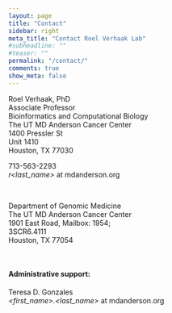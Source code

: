 ```yaml
---
layout: page
title: "Contact"
sidebar: right
meta_title: "Contact Roel Verhaak Lab"
#subheadline: ""
#teaser: ""
permalink: "/contact/"
comments: true
show_meta: false
---
```


<i class="fa fa-envelope fa-2x" title="Mailing Address" alt="Mailing Address"></i>

Roel Verhaak, PhD  
Associate Professor  
Bioinformatics and Computational Biology  
The UT MD Anderson Cancer Center  
1400 Pressler St  
Unit 1410  
Houston, TX 77030  

<i class="fa fa-phone-square"></i> 713-563-2293  
<i class="fa fa-paper-plane"></i> *r\<last_name\>* at mdanderson.org  

<br>

<i class="fa fa-building fa-2x" title="Office Address" alt="Office Address"></i>

Department of Genomic Medicine  
The UT MD Anderson Cancer Center  
1901 East Road, Mailbox: 1954;   
3SCR6.4111   
Houston, TX 77054  

<a class="list-group-item" href="https://twitter.com/roelverhaak" title="Follow me @roelverhaak" alt="Follow me @roelverhaak"><i class="fa fa-twitter fa-2x"></i></a> &nbsp;&nbsp;&nbsp;&nbsp; <a class="list-group-item" href="http://verhaaklab.github.io/feed.xml" title="Updates via RSS feed" alt="Updates via RSS feed"><i class="fa fa-rss fa-2x"></i></a>  &nbsp;&nbsp;&nbsp;&nbsp; <a class="list-group-item" href="https://goo.gl/maps/AI1Lb" title="Driving directions" alt="Driving directions"><i class="fa fa-car fa-2x"></i></a>

#### Administrative support:  

Teresa D. Gonzales  
<i class="fa fa-paper-plane"></i> *\<first_name\>.\<last_name\>* at mdanderson.org  

